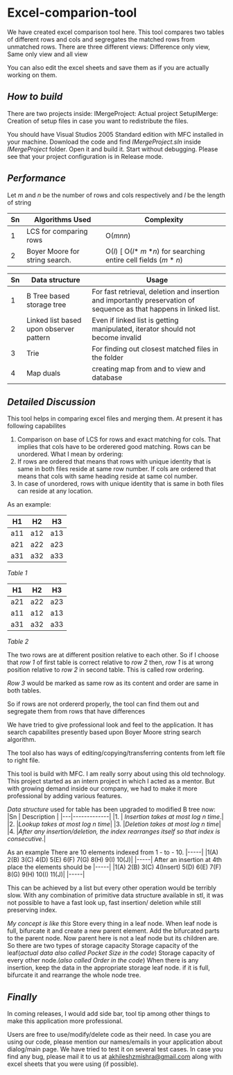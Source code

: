 Excel-comparion-tool
====================

We have created excel comparison tool here. This tool compares two tables of different rows and cols and segregates the matched rows from unmatched rows. There are three different views: Difference only view, Same only view and all view

You can also edit the excel sheets and save them as if you are actually working on them.

_How to build_
---------------
There are two projects inside: 
IMergeProject: Actual project
SetupIMerge: Creation of setup files in case you want to redistribute the files.


You should have Visual Studios 2005 Standard edition with MFC installed in your machine. Download the code and find _IMergeProject.sln_ inside _IMergeProject_ folder. Open it and build it. Start without debugging. Please see that your project configuration is in Release mode.

_Performance_
-------------

Let _m_ and _n_ be the number of rows and cols respectively
and _l_ be the length of string

|Sn |Algorithms Used | Complexity | 
|---|----------------|------------|
|1  |LCS for comparing rows| O(_m_*_n_*_n_) |
|2  |Boyer Moore for string search.| O(_l_) [ O(_l_* _m_ *_n_) for searching entire cell fields (_m_ * _n_) |

|Sn |Data structure| Usage  |
|---|--------------|---------|
|1  |B Tree based storage tree | For fast retrieval, deletion and insertion and importantly preservation of sequence as that happens in linked list.
|2  |Linked list based upon observer pattern| Even if linked list is getting manipulated, iterator should not become invalid|
|3  |Trie | For finding out closest matched files in the folder |
|4  |Map duals | creating map from and to view and database|




_Detailed Discussion_
-----------------------

This tool helps in comparing excel files and merging them. At present it has following capabilites 
1. Comparison on base of LCS for rows and exact matching for cols. That implies that cols have to be orderered good matching. Rows can be unordered. What I mean by ordering: 
2. If rows are ordered that means that rows with unique identity that is same in both files reside at same row number. If cols are ordered that means that cols with same heading reside at same col number. 
3. In case of unordered, rows with unique identity that is same in both files can reside at any location.

As an example: 

| H1  | H2  | H3  |
|-----|-----|-----|
| a11 | a12 | a13 |
| a21 | a22 | a23 |
| a31 | a32 | a33 |

_Table 1_

| H1  | H2  |  H3  |
|-----|-----|------|
| a21 | a22 |  a23 |
| a11 | a12 |  a13 |
| a31 | a32 |  a33 |
 
_Table 2_

The two rows are at different position relative to each other. So if I choose that _row 1_ of first table is correct relative to _row 2_ then, _row 1_ is at wrong position relative to _row 2_ in second table. This is called row ordering. 

_Row 3_ would be marked as same row as its content and order are same in both tables.

So if rows are not ordererd properly, the tool can find them out and segregate them from rows that have differences

We have tried to give professional look and feel to the application. It has search capabilites presently based upon Boyer Moore string search algorithm.

The tool also has ways of editing/copying/transferring contents from left file to right file.

This tool is build with MFC. I am really sorry about using this old technology. This project started as an intern project in which I acted as a mentor. But with growing demand inside our company, we had to make it more professional by adding various features.

_Data structure_ used for table has been upgraded to modified B tree now:
|Sn | Description |
|---|-------------|
|1. | _Insertion takes at  most log n time_.|
|2. |_Lookup takes at most log n time_|
|3. |_Deletion takes at most log n time_|
|4. |_After any insertion/deletion, the index rearranges itself so that index is consecutive_.|

As an example
There are 10 elements indexed from 1 - to - 10.
|-----|
|1(A) 2(B) 3(C) 4(D) 5(E) 6(F) 7(G) 8(H) 9(I) 10(J)|
|-----|
After an insertion at 4th place the elements should be
|-----|
|1(A) 2(B) 3(C) 4(Insert) 5(D) 6(E) 7(F) 8(G) 9(H) 10(I) 11(J)|
|-----|

This can be achieved by a list but every other operation would be terribly slow. With any combination of primitive data structure available in stl, it was not possible to have a fast look up, fast insertion/ deletion while still preserving index.

_My concept is like this_
Store every thing in a leaf node. 
When leaf node is full, bifurcate it and create a new parent element. Add the bifurcated parts to the parent node.
Now parent here is not a leaf node but its children are. So there are two types of storage capacity
Storage capacity of the leaf(_actual data also called Pocket Size in the code_)
Storage capacity of every other node.(_also called Order in the code_)
When there is any insertion, keep the data in the appropriate storage leaf node. if it is full, bifurcate it and 
rearrange the whole node tree.


_Finally_
-----------

In coming releases, I would add side bar, tool tip among other things to make this application more professional.

Users are free to use/modify/delete code as their need. In case you are using our code, please mention our names/emails in your application about dialog/main page. We have tried to test it on several test cases. In case you find any bug, please mail it to us at akhileshzmishra@gmail.com along with excel sheets that you were using (if possible).

